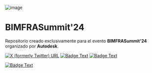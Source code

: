 ![image](https://github.com/juanmciller/BIMFRASummit24/assets/98494346/8fa65b4e-20d7-40c0-813a-d7936ee1fabd)

# BIMFRASummit'24
Repositorio creado exclusivamente para el evento __BIMFRASummit'24__ organizado por __Autodesk__.

[![X (formerly Twitter) URL](https://img.shields.io/twitter/url?url=https%3A%2F%2Fx.com%2FJuanMCiller&label=%40JuanMCiller)](https://x.com/JuanMCiller)
[![Badge Text](https://img.shields.io/badge/LinkedIn-0077B5?style=for-the-badge&logo=linkedin&logoColor=white
)](https://www.linkedin.com/in/juanmartinezciller/)
[![Badge Text](https://img.shields.io/badge/YouTube-FF0000?style=for-the-badge&logo=youtube&logoColor=white)](https://www.youtube.com/channel/UCl2vD-vf_45fh__aulO7jng)



[![Badge Text](https://link-to-badge-image)](https://link-to-badge-page)










